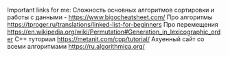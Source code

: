 Important links for me:
Сложность основных алгоритмов сортировки и работы с данными - https://www.bigocheatsheet.com/
Про алгоритмы https://tproger.ru/translations/linked-list-for-beginners
Про перемещения https://en.wikipedia.org/wiki/Permutation#Generation_in_lexicographic_order
С++ туториал https://metanit.com/cpp/tutorial/
Ахуенный сайт со всеми алгоритмами https://ru.algorithmica.org/
